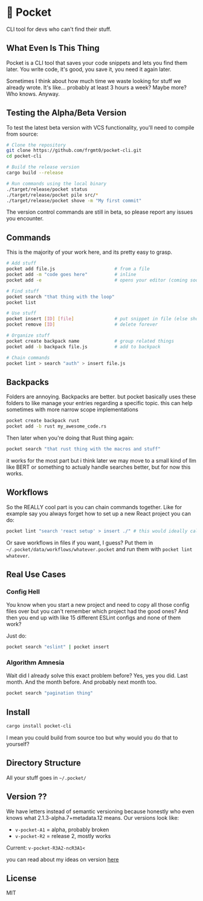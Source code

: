 # 🦘 Pocket

CLI tool for devs who can't find their stuff.

## What Even Is This Thing

Pocket is a CLI tool that saves your code snippets and lets you find them later. You write code, it's good, you save it, you need it again later.

Sometimes I think about how much time we waste looking for stuff we already wrote. It's like... probably at least 3 hours a week? Maybe more? Who knows. Anyway.

## Testing the Alpha/Beta Version

To test the latest beta version with VCS functionality, you'll need to compile from source:

```bash
# Clone the repository
git clone https://github.com/frgmt0/pocket-cli.git
cd pocket-cli

# Build the release version
cargo build --release

# Run commands using the local binary
./target/release/pocket status
./target/release/pocket pile src/*
./target/release/pocket shove -m "My first commit"
```

The version control commands are still in beta, so please report any issues you encounter.

## Commands
This is the majority of your work here, and its pretty easy to grasp.

```bash
# Add stuff
pocket add file.js                      # from a file
pocket add -m "code goes here"          # inline
pocket add -e                           # opens your editor (coming soon)

# Find stuff
pocket search "that thing with the loop"
pocket list

# Use stuff
pocket insert [ID] [file]               # put snippet in file (else show some kind of tui or whatever)
pocket remove [ID]                      # delete forever

# Organize stuff
pocket create backpack name             # group related things
pocket add -b backpack file.js          # add to backpack

# Chain commands
pocket lint > search "auth" > insert file.js
```

## Backpacks

Folders are annoying. Backpacks are better. but pocket basically uses these folders to like manage your entries regarding a specific topic. this can help sometimes with more narrow scope implementations

```bash
pocket create backpack rust
pocket add -b rust my_awesome_code.rs
```

Then later when you're doing that Rust thing again:

```bash
pocket search "that rust thing with the macros and stuff"
```

it works for the most part but i think later we may move to a small kind of llm like BERT or something to actualy handle searches better, but for now this works.

## Workflows

So the REALLY cool part is you can chain commands together. Like for example say you always forget how to set up a new React project you can do:

```bash
pocket lint "search 'react setup' > insert ./" # this would ideally call some bash script but i need to maybe get some kind of auto-run going later
```

Or save workflows in files if you want, I guess? Put them in `~/.pocket/data/workflows/whatever.pocket` and run them with `pocket lint whatever`.

## Real Use Cases

### Config Hell

You know when you start a new project and need to copy all those config files over but you can't remember which project had the good ones? And then you end up with like 15 different ESLint configs and none of them work?

Just do:
```bash
pocket search "eslint" | pocket insert
```

### Algorithm Amnesia

Wait did I already solve this exact problem before? Yes, yes you did. Last month. And the month before. And probably next month too.

```bash
pocket search "pagination thing"
```

## Install

```bash
cargo install pocket-cli
```

I mean you could build from source too but why would you do that to yourself?

## Directory Structure

All your stuff goes in `~/.pocket/`

## Version ??

We have letters instead of semantic versioning because honestly who even knows what 2.1.3-alpha.7+metadata.12 means. Our versions look like:

- `v-pocket-A1` = alpha, probably broken
- `v-pocket-R2` = release 2, mostly works

Current: `v-pocket-R3A2-ncR3A1<`

you can read about my ideas on version [here](https://blog.frgmt.xyz/03102025-tech)

## License

MIT
